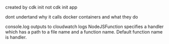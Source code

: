 created by cdk init
not cdk init app

dont undertand why it calls docker containers and what they do


console.log outputs to cloudwatch logs
NodeJSFunction specifies a handler which has a path to a file name and a function name. Default function name is handler. 